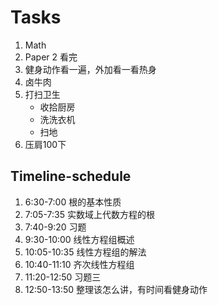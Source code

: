 # Tasks
1. Math
2. Paper 2 看完
3. 健身动作看一遍，外加看一看热身
4. 卤牛肉
5. 打扫卫生
    * 收拾厨房
    * 洗洗衣机
    * 扫地
6. 压肩100下

## Timeline-schedule
1. 6:30-7:00 根的基本性质
2. 7:05-7:35 实数域上代数方程的根
3. 7:40-9:20 习题
4. 9:30-10:00 线性方程组概述
5. 10:05-10:35 线性方程组的解法
6. 10:40-11:10 齐次线性方程组
7. 11:20-12:50 习题三
8. 12:50-13:50 整理该怎么讲，有时间看健身动作
